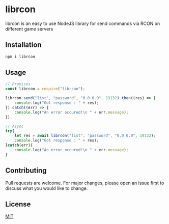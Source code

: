 # librcon

librcon is an easy to use NodeJS library for send commands via RCON on different game servers

## Installation

```bash
npm i librcon
```

## Usage

```js
// Promises
const librcon = require("librcon");

librcon.send("list", "password", "0.0.0.0", 19132).then((res) => {
	console.log("Got response : " + res);
}).catch((err) => {
	console.log("An error occured!\n " + err.message);
});

// Async
try{
    let res = await librcon("list", "password", "0.0.0.0", 19132);
    console.log("Got response : " + res);
}catch(err){
    console.log("An error occured!\n " + err.message);
}
```

## Contributing
Pull requests are welcome. For major changes, please open an issue first to discuss what you would like to change.

## License
[MIT](https://choosealicense.com/licenses/mit/)
